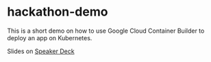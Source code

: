# hackathon-demo

This is a short demo on how to use Google Cloud Container Builder to deploy an app on Kubernetes.

Slides on [Speaker Deck](https://speakerdeck.com/joonathan/hacking-build-pipelines-with-kubernetes-and-google-cloud-container-builder)
